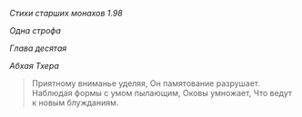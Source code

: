 *Стихи старших монахов 1\.98*

*Одна строфа*

*Глава деcятая*

*Абхая Тхера*

> Приятному вниманье уделяя,
> Он памятование разрушает\.
> Наблюдая формы с умом пылающим,
> Оковы умножает,
> Что ведут к новым блужданиям\.